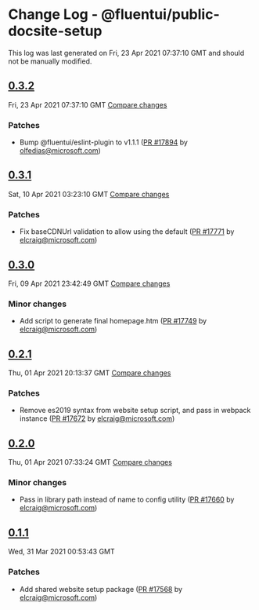 # Change Log - @fluentui/public-docsite-setup

This log was last generated on Fri, 23 Apr 2021 07:37:10 GMT and should not be manually modified.

<!-- Start content -->

## [0.3.2](https://github.com/microsoft/fluentui/tree/@fluentui/public-docsite-setup_v0.3.2)

Fri, 23 Apr 2021 07:37:10 GMT 
[Compare changes](https://github.com/microsoft/fluentui/compare/@fluentui/public-docsite-setup_v0.3.1..@fluentui/public-docsite-setup_v0.3.2)

### Patches

- Bump @fluentui/eslint-plugin to v1.1.1 ([PR #17894](https://github.com/microsoft/fluentui/pull/17894) by olfedias@microsoft.com)

## [0.3.1](https://github.com/microsoft/fluentui/tree/@fluentui/public-docsite-setup_v0.3.1)

Sat, 10 Apr 2021 03:23:10 GMT 
[Compare changes](https://github.com/microsoft/fluentui/compare/@fluentui/public-docsite-setup_v0.3.0..@fluentui/public-docsite-setup_v0.3.1)

### Patches

- Fix baseCDNUrl validation to allow using the default ([PR #17771](https://github.com/microsoft/fluentui/pull/17771) by elcraig@microsoft.com)

## [0.3.0](https://github.com/microsoft/fluentui/tree/@fluentui/public-docsite-setup_v0.3.0)

Fri, 09 Apr 2021 23:42:49 GMT 
[Compare changes](https://github.com/microsoft/fluentui/compare/@fluentui/public-docsite-setup_v0.2.1..@fluentui/public-docsite-setup_v0.3.0)

### Minor changes

- Add script to generate final homepage.htm ([PR #17749](https://github.com/microsoft/fluentui/pull/17749) by elcraig@microsoft.com)

## [0.2.1](https://github.com/microsoft/fluentui/tree/@fluentui/public-docsite-setup_v0.2.1)

Thu, 01 Apr 2021 20:13:37 GMT 
[Compare changes](https://github.com/microsoft/fluentui/compare/@fluentui/public-docsite-setup_v0.2.0..@fluentui/public-docsite-setup_v0.2.1)

### Patches

- Remove es2019 syntax from website setup script, and pass in webpack instance ([PR #17672](https://github.com/microsoft/fluentui/pull/17672) by elcraig@microsoft.com)

## [0.2.0](https://github.com/microsoft/fluentui/tree/@fluentui/public-docsite-setup_v0.2.0)

Thu, 01 Apr 2021 07:33:24 GMT 
[Compare changes](https://github.com/microsoft/fluentui/compare/@fluentui/public-docsite-setup_v0.1.1..@fluentui/public-docsite-setup_v0.2.0)

### Minor changes

- Pass in library path instead of name to config utility ([PR #17660](https://github.com/microsoft/fluentui/pull/17660) by elcraig@microsoft.com)

## [0.1.1](https://github.com/microsoft/fluentui/tree/@fluentui/public-docsite-setup_v0.1.1)

Wed, 31 Mar 2021 00:53:43 GMT

### Patches

- Add shared website setup package ([PR #17568](https://github.com/microsoft/fluentui/pull/17568) by elcraig@microsoft.com)
